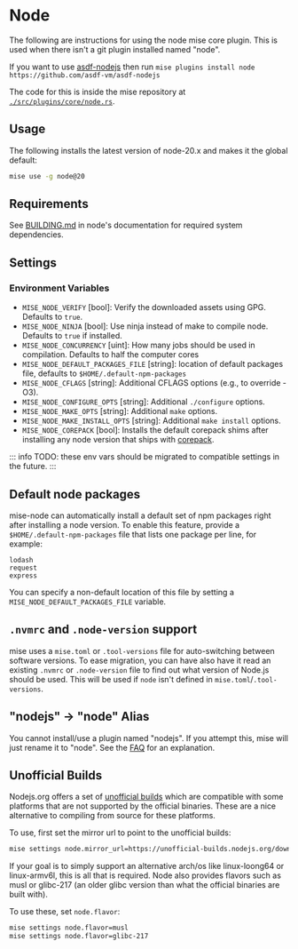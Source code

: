 # Node

The following are instructions for using the node mise core plugin. This is used when there isn't a git plugin installed
named "node".

If you want to use [asdf-nodejs](https://github.com/asdf-vm/asdf-nodejs) then run
`mise plugins install node https://github.com/asdf-vm/asdf-nodejs`

The code for this is inside the mise repository at
[`./src/plugins/core/node.rs`](https://github.com/jdx/mise/blob/main/src/plugins/core/node.rs).

## Usage

The following installs the latest version of node-20.x and makes it the global default:

```sh
mise use -g node@20
```

## Requirements

See [BUILDING.md](https://github.com/nodejs/node/blob/main/BUILDING.md#building-nodejs-on-supported-platforms) in node's
documentation for required system dependencies.

## Settings

<script setup>
import Settings from '/components/settings.vue';
</script>
<Settings child="node" :level="3" />

### Environment Variables

- `MISE_NODE_VERIFY` [bool]: Verify the downloaded assets using GPG. Defaults to `true`.
- `MISE_NODE_NINJA` [bool]: Use ninja instead of make to compile node. Defaults to `true` if installed.
- `MISE_NODE_CONCURRENCY` [uint]: How many jobs should be used in compilation. Defaults to half the computer cores
- `MISE_NODE_DEFAULT_PACKAGES_FILE` [string]: location of default packages file, defaults to
  `$HOME/.default-npm-packages`
- `MISE_NODE_CFLAGS` [string]: Additional CFLAGS options (e.g., to override -O3).
- `MISE_NODE_CONFIGURE_OPTS` [string]: Additional `./configure` options.
- `MISE_NODE_MAKE_OPTS` [string]: Additional `make` options.
- `MISE_NODE_MAKE_INSTALL_OPTS` [string]: Additional `make install` options.
- `MISE_NODE_COREPACK` [bool]: Installs the default corepack shims after installing any node version that ships with
  [corepack](https://github.com/nodejs/corepack).

::: info TODO: these env vars should be migrated to compatible settings in the future. :::

## Default node packages

mise-node can automatically install a default set of npm packages right after installing a node version. To enable this
feature, provide a `$HOME/.default-npm-packages` file that lists one package per line, for example:

```text
lodash
request
express
```

You can specify a non-default location of this file by setting a `MISE_NODE_DEFAULT_PACKAGES_FILE` variable.

## `.nvmrc` and `.node-version` support

mise uses a `mise.toml` or `.tool-versions` file for auto-switching between software versions. To ease migration, you
can have also have it read an existing `.nvmrc` or `.node-version` file to find out what version of Node.js should be
used. This will be used if `node` isn't defined in `mise.toml`/`.tool-versions`.

## "nodejs" -> "node" Alias

You cannot install/use a plugin named "nodejs". If you attempt this, mise will just rename it to "node". See the
[FAQ](https://github.com/jdx/mise#what-is-the-difference-between-nodejs-and-node-or-golang-and-go) for an explanation.

## Unofficial Builds

Nodejs.org offers a set of [unofficial builds](https://unofficial-builds.nodejs.org/) which are compatible with some
platforms that are not supported by the official binaries. These are a nice alternative to compiling from source for
these platforms.

To use, first set the mirror url to point to the unofficial builds:

```sh
mise settings node.mirror_url=https://unofficial-builds.nodejs.org/download/release/
```

If your goal is to simply support an alternative arch/os like linux-loong64 or linux-armv6l, this is all that is
required. Node also provides flavors such as musl or glibc-217 (an older glibc version than what the official binaries
are built with).

To use these, set `node.flavor`:

```sh
mise settings node.flavor=musl
mise settings node.flavor=glibc-217
```

